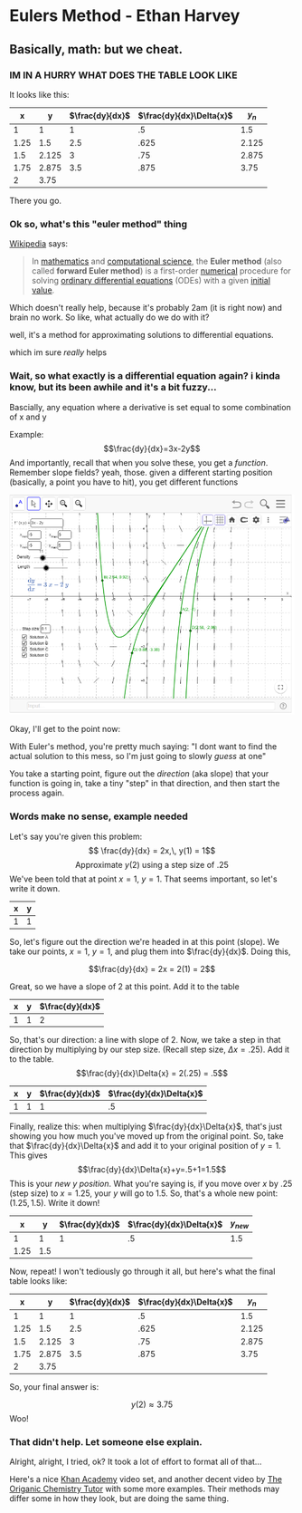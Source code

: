 # Eulers Method - Ethan Harvey
## Basically, math: but we cheat.

### IM IN A HURRY WHAT DOES THE TABLE LOOK LIKE
It looks like this:

| x    | y     | $\frac{dy}{dx}$ | $\frac{dy}{dx}\Delta{x}$ | $y_{n}$ |
| ---- | ----- | --------------- | ------------------------ | ----- |
| 1    | 1     | 1               | .5                       | 1.5   |
| 1.25 | 1.5   | 2.5             | .625                     | 2.125 |
| 1.5  | 2.125 | 3               | .75                      | 2.875 |
| 1.75 | 2.875 | 3.5             | .875                     | 3.75  |
| 2    | 3.75  |                 |                          |       |

There you go.

### Ok so, what's this "euler method" thing

[Wikipedia](https://en.wikipedia.org/wiki/Euler_method) says:

> In [mathematics](https://en.wikipedia.org/wiki/Mathematics "Mathematics") and [computational science](https://en.wikipedia.org/wiki/Computational_science "Computational science"), the **Euler method** (also called **forward Euler method**) is a first-order [numerical](https://en.wikipedia.org/wiki/Numerical_analysis "Numerical analysis") procedure for solving [ordinary differential equations](https://en.wikipedia.org/wiki/Ordinary_differential_equation "Ordinary differential equation") (ODEs) with a given [initial value](https://en.wikipedia.org/wiki/Initial_value_problem "Initial value problem").

Which doesn't really help, because it's probably 2am (it is right now) and brain no work. So like, what actually do we do with it?

well, it's a method for approximating solutions to differential equations.

which im sure *really* helps

### Wait, so what exactly is a differential equation again? i kinda know, but its been awhile and it's a bit fuzzy...

Bascially, any equation where a derivative is set equal to some combination of x and y

Example:
$$\frac{dy}{dx}=3x-2y$$
And importantly, recall that when you solve these, you get a *function*. Remember slope fields? yeah, those. given a different starting position (basically, a point you have to hit), you get different functions

![Here's the slope field for that example, with some of the specific solutions graphed out](SlopeFields.png)

Okay, I'll get to the point now:

With Euler's method, you're pretty much saying: "I dont want to find the actual solution to this mess, so I'm just going to slowly *guess* at one"

You take a starting point, figure out the *direction* (aka slope) that your function is going in, take a tiny "step" in that direction, and then start the process again.

### Words make no sense, example needed

Let's say you're given this problem:
$$ \frac{dy}{dx} = 2x,\, y(1) = 1$$
$$ \text{Approximate } y(2) \text{ using a step size of .25} $$
We've been told that at point $x=1$, $y=1$. 
That seems important, so let's write it down.

| x   | y   |
| --- | --- |
| 1   | 1   |

So, let's figure out the direction we're headed in at this point (slope). We take our points, $x=1$, $y=1$, and plug them into $\frac{dy}{dx}$. Doing this,

$$\frac{dy}{dx} = 2x = 2(1) = 2$$

Great, so we have a slope of 2 at this point. Add it to the table

| x   | y   | $\frac{dy}{dx}$ |
| --- | --- | -------------- |
| 1   | 1   | 2              |

So, that's our direction: a line with slope of 2. Now, we take a step in that direction by multiplying by our step size. (Recall step size, $\Delta{x} = .25$). Add it to the table.
$$\frac{dy}{dx}\Delta{x} = 2(.25) = .5$$

| x   | y   | $\frac{dy}{dx}$ | $\frac{dy}{dx}\Delta{x}$ |
| --- | --- | --------------- | ------------------------ |
| 1   | 1   | 1               | .5                      |

Finally, realize this: when multiplying $\frac{dy}{dx}\Delta{x}$, that's just showing you how much you've moved up from the original point. So, take that $\frac{dy}{dx}\Delta{x}$ and add it to your original position of $y=1$. This gives 
$$\frac{dy}{dx}\Delta{x}+y=.5+1=1.5$$
This is your *new $y$ position*. What you're saying is, if you move over $x$ by $.25$ (step size) to $x=1.25$, your $y$ will go to $1.5$. So, that's a whole new point: $(1.25, 1.5)$. Write it down!

| x    | y   | $\frac{dy}{dx}$ | $\frac{dy}{dx}\Delta{x}$ | $y_{new}$ |
| ---- | --- | --------------- | ------------------------ | ------- |
| 1    | 1   | 1               | .5                       | 1.5     |
| 1.25 | 1.5 |                 |                          |         |

Now, repeat! I won't tediously go through it all, but here's what the final table looks like:

| x    | y     | $\frac{dy}{dx}$ | $\frac{dy}{dx}\Delta{x}$ | $y_{n}$ |
| ---- | ----- | --------------- | ------------------------ | ----- |
| 1    | 1     | 1               | .5                       | 1.5   |
| 1.25 | 1.5   | 2.5             | .625                     | 2.125 |
| 1.5  | 2.125 | 3               | .75                      | 2.875 |
| 1.75 | 2.875 | 3.5             | .875                     | 3.75  |
| 2    | 3.75  |                 |                          |       |

So, your final answer is:

$$ y(2) \approx 3.75$$
Woo!

### That didn't help. Let someone else explain.

Alright, alright, I tried, ok? It took a lot of effort to format all of that...

Here's a nice [Khan Academy](https://www.khanacademy.org/math/ap-calculus-bc/bc-differential-equations-new/bc-7-5/v/eulers-method) video set, and another decent video by [The Origanic Chemistry Tutor](https://www.youtube.com/watch?v=ukNbG7muKho) with some more examples. Their methods may differ some in how they look, but are doing the same thing.